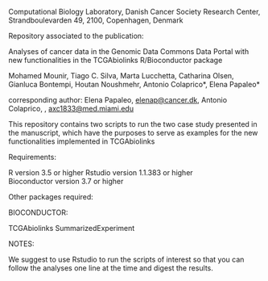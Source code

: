 Computational Biology Laboratory, Danish Cancer Society Research Center, Strandboulevarden 49, 2100, Copenhagen, Denmark

Repository associated to the publication:

Analyses of cancer data in the Genomic Data Commons Data Portal with new functionalities in the TCGAbiolinks R/Bioconductor package

Mohamed Mounir, Tiago C. Silva, Marta Lucchetta, Catharina Olsen, Gianluca Bontempi, Houtan Noushmehr, Antonio Colaprico*, Elena Papaleo*


corresponding author: Elena Papaleo, elenap@cancer.dk, Antonio Colaprico, , axc1833@med.miami.edu 

This repository contains two scripts to run the two case study presented in the manuscript, which have the purposes to serve as examples for the new functionalities implemented in TCGAbiolinks


Requirements:

R version 3.5 or higher
Rstudio version 1.1.383 or higher        
Bioconductor version 3.7 or higher	

Other packages required:


BIOCONDUCTOR:

TCGAbiolinks
SummarizedExperiment


NOTES:

We suggest to use Rstudio to run the scripts of interest so that you can follow the analyses one line at the time and digest the results.

